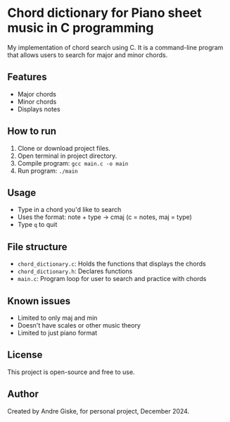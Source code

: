 # Chord dictionary for Piano sheet music in C programming

My implementation of chord search using C. It is a command-line program that allows users to search for major and minor chords.

## Features
- Major chords
- Minor chords
- Displays notes

## How to run
1. Clone or download project files.
2. Open terminal in project directory.
3. Compile program: ```gcc main.c -o main```
4. Run program: ```./main```

## Usage
- Type in a chord you'd like to search
- Uses the format: note + type -> cmaj (c = notes, maj = type)
- Type `q` to quit

## File structure
- `chord_dictionary.c`: Holds the functions that displays the chords
- `chord_dictionary.h`: Declares functions
- `main.c`: Program loop for user to search and practice with chords

## Known issues
- Limited to only maj and min
- Doesn't have scales or other music theory
- Limited to just piano format

## License
This project is open-source and free to use.

## Author
Created by Andre Giske, for personal project, December 2024.